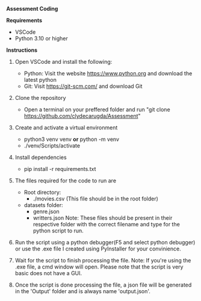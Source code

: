 ****Assessment Coding****

**Requirements**
- VSCode
- Python 3.10 or higher

**Instructions**
1. Open VSCode and install the following:
   - Python: Visit the website https://www.python.org and download the latest python
   - Git: Visit https://git-scm.com/ and download Git

2. Clone the repository
   - Open a terminal on your preffered folder and run "git clone https://github.com/clydecarugda/Assessment"
  
4. Create and activate a virtual environment
   - python3 venv venv **or** python -m venv
   - ./venv/Scripts/activate
  
5. Install dependencies
   - pip install -r requirements.txt
  
6. The files required for the code to run are
   - Root directory:
      - ./movies.csv (This file should be in the root folder)
   - datasets folder:
      - genre.json
      - writters.json
Note: These files should be present in their respective folder with the correct filename and type for the python script to run.

8. Run the script using a python debugger(F5 and select python debugger) or use the .exe file I created using PyInstaller for your convinience.

9. Wait for the script to finish processing the file.
   Note: If you're using the .exe file, a cmd window will open. Please note that the script is very basic does not have a GUI.

10. Once the script is done processing the file, a json file will be generated in the 'Output' folder and is always name 'output.json'.
